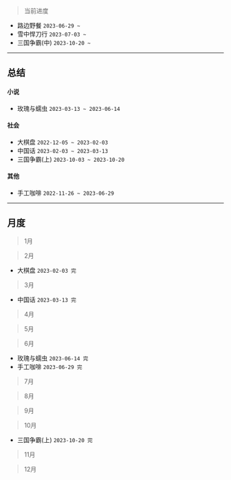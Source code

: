 > 当前进度

- 路边野餐 `2023-06-29 ~`
- 雪中悍刀行 `2023-07-03 ~`
- 三国争霸(中) `2023-10-20 ~`

---

## 总结

#### 小说

- 玫瑰与蠕虫 `2023-03-13 ~ 2023-06-14`

#### 社会

- 大棋盘 `2022-12-05 ~ 2023-02-03`
- 中国话 `2023-02-03 ~ 2023-03-13`
- 三国争霸(上) `2023-10-03 ~ 2023-10-20`

#### 其他

- 手工咖啡 `2022-11-26 ~ 2023-06-29`

--- 

## 月度

> 1月

> 2月

- 大棋盘 `2023-02-03 完`

> 3月

- 中国话 `2023-03-13 完`

> 4月

> 5月

> 6月

- 玫瑰与蠕虫 `2023-06-14 完`
- 手工咖啡 `2023-06-29 完`

> 7月

> 8月

> 9月

> 10月

- 三国争霸(上) `2023-10-20 完`

> 11月

> 12月
